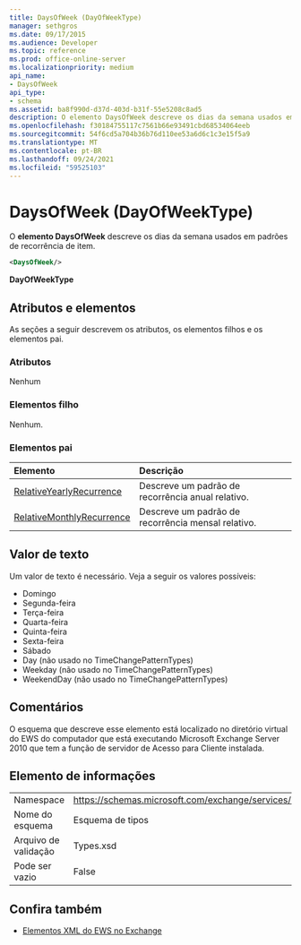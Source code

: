 ```yaml
---
title: DaysOfWeek (DayOfWeekType)
manager: sethgros
ms.date: 09/17/2015
ms.audience: Developer
ms.topic: reference
ms.prod: office-online-server
ms.localizationpriority: medium
api_name:
- DaysOfWeek
api_type:
- schema
ms.assetid: ba8f990d-d37d-403d-b31f-55e5208c8ad5
description: O elemento DaysOfWeek descreve os dias da semana usados em padrões de recorrência de item.
ms.openlocfilehash: f30184755117c7561b66e93491cbd68534064eeb
ms.sourcegitcommit: 54f6cd5a704b36b76d110ee53a6d6c1c3e15f5a9
ms.translationtype: MT
ms.contentlocale: pt-BR
ms.lasthandoff: 09/24/2021
ms.locfileid: "59525103"
---
```

# <a name="daysofweek-dayofweektype"></a>DaysOfWeek (DayOfWeekType)

O **elemento DaysOfWeek** descreve os dias da semana usados em padrões de recorrência de item. 
  
```xml
<DaysOfWeek/>
```

**DayOfWeekType**

## <a name="attributes-and-elements"></a>Atributos e elementos

As seções a seguir descrevem os atributos, os elementos filhos e os elementos pai.
  
### <a name="attributes"></a>Atributos

Nenhum
  
### <a name="child-elements"></a>Elementos filho

Nenhum.
  
### <a name="parent-elements"></a>Elementos pai

|**Elemento**|**Descrição**|
|:-----|:-----|
|[RelativeYearlyRecurrence](relativeyearlyrecurrence.md) <br/> |Descreve um padrão de recorrência anual relativo.  <br/> |
|[RelativeMonthlyRecurrence](relativemonthlyrecurrence.md) <br/> |Descreve um padrão de recorrência mensal relativo.  <br/> |
   
## <a name="text-value"></a>Valor de texto

Um valor de texto é necessário. Veja a seguir os valores possíveis:
  
- Domingo    
- Segunda-feira    
- Terça-feira   
- Quarta-feira    
- Quinta-feira    
- Sexta-feira    
- Sábado    
- Day (não usado no TimeChangePatternTypes)    
- Weekday (não usado no TimeChangePatternTypes)    
- WeekendDay (não usado no TimeChangePatternTypes)
    
## <a name="remarks"></a>Comentários

O esquema que descreve esse elemento está localizado no diretório virtual do EWS do computador que está executando Microsoft Exchange Server 2010 que tem a função de servidor de Acesso para Cliente instalada.
  
## <a name="element-information"></a>Elemento de informações

|||
|:-----|:-----|
|Namespace  <br/> |https://schemas.microsoft.com/exchange/services/2006/types  <br/> |
|Nome do esquema  <br/> |Esquema de tipos  <br/> |
|Arquivo de validação  <br/> |Types.xsd  <br/> |
|Pode ser vazio  <br/> |False  <br/> |
   
## <a name="see-also"></a>Confira também

- [Elementos XML do EWS no Exchange](ews-xml-elements-in-exchange.md)

